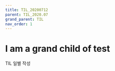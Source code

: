 ```yaml
---
title: TIL_20200712
parent: TIL_2020.07
grand_parent: TIL
nav_order: 1
---
```


# I am a grand child of test

TIL 일별 작성
